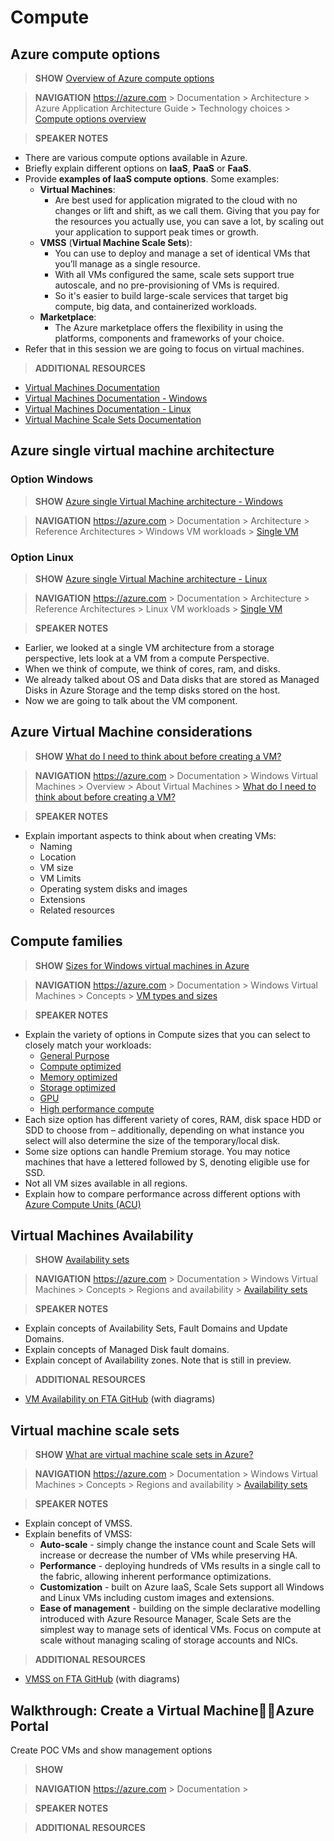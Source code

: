 
# Compute

## Azure compute options

> **SHOW** [Overview of Azure compute options](https://docs.microsoft.com/en-us/azure/architecture/guide/technology-choices/compute-overview)

> **NAVIGATION** https://azure.com > Documentation > Architecture > Azure Application Architecture Guide > Technology choices > [Compute options overview](https://docs.microsoft.com/en-us/azure/architecture/guide/technology-choices/compute-overview)

> **SPEAKER NOTES**

* There are various compute options available in Azure.
* Briefly explain different options on **IaaS**, **PaaS** or **FaaS**.
* Provide **examples of IaaS compute options**. Some examples:
    * **Virtual Machines**: 
        * Are best used for application migrated to the cloud with no changes or lift and shift, as we call them. 
        Giving that you pay for the resources you actually use, you can save a lot, by scaling out your application to support peak times or growth.
    * **VMSS** (**Virtual Machine Scale Sets**): 
        * You can use to deploy and manage a set of identical VMs that you’ll manage as a single resource.
        * With all VMs configured the same, scale sets support true autoscale, and no pre-provisioning of VMs is required.  
        * So it's easier to build large-scale services that target big compute, big data, and containerized workloads.
    * **Marketplace**:
        * The Azure marketplace offers the flexibility in using the platforms, components and frameworks of your choice.
* Refer that in this session we are going to focus on virtual machines.


> **ADDITIONAL RESOURCES**

* [Virtual Machines Documentation](https://docs.microsoft.com/en-us/azure/virtual-machines/)
* [Virtual Machines Documentation - Windows](https://docs.microsoft.com/en-us/azure/virtual-machines/windows/overview)
* [Virtual Machines Documentation - Linux](https://docs.microsoft.com/en-us/azure/virtual-machines/linux/overview)
* [Virtual Machine Scale Sets Documentation](https://docs.microsoft.com/en-us/azure/virtual-machine-scale-sets/)



## Azure single virtual machine architecture

### Option Windows 

> **SHOW** [Azure single Virtual Machine architecture - Windows](https://docs.microsoft.com/en-us/azure/architecture/reference-architectures/virtual-machines-windows/single-vm)

> **NAVIGATION** https://azure.com > Documentation > Architecture > Reference Architectures > Windows VM workloads > [Single VM](https://docs.microsoft.com/en-us/azure/architecture/reference-architectures/virtual-machines-windows/single-vm)


### Option Linux 

> **SHOW** [Azure single Virtual Machine architecture - Linux](https://docs.microsoft.com/en-us/azure/architecture/reference-architectures/virtual-machines-linux/single-vm)

> **NAVIGATION** https://azure.com > Documentation > Architecture > Reference Architectures > Linux VM workloads > [Single VM](https://docs.microsoft.com/en-us/azure/architecture/reference-architectures/virtual-machines-windows/single-vm)

> **SPEAKER NOTES**

* Earlier, we looked at a single VM architecture from a storage perspective, lets look at a VM from a compute Perspective.
* When we think of compute, we think of cores, ram, and disks. 
* We already talked about OS and Data disks that are stored as Managed Disks in Azure Storage and the temp disks stored on the host.
* Now we are going to talk about the VM component.



## Azure Virtual Machine considerations

> **SHOW** [What do I need to think about before creating a VM?](https://docs.microsoft.com/en-us/azure/virtual-machines/windows/overview#what-do-i-need-to-think-about-before-creating-a-vm)

> **NAVIGATION** https://azure.com > Documentation > Windows Virtual Machines > Overview > About Virtual Machines > [What do I need to think about before creating a VM?](https://docs.microsoft.com/en-us/azure/virtual-machines/windows/overview#what-do-i-need-to-think-about-before-creating-a-vm)

> **SPEAKER NOTES**

* Explain important aspects to think about when creating VMs:
    * Naming
    * Location
    * VM size
    * VM Limits
    * Operating system disks and images
    * Extensions
    * Related resources



## Compute families

> **SHOW** [Sizes for Windows virtual machines in Azure](https://docs.microsoft.com/en-us/azure/virtual-machines/windows/sizes)

> **NAVIGATION** https://azure.com > Documentation > Windows Virtual Machines > Concepts > [VM types and sizes](https://docs.microsoft.com/en-us/azure/virtual-machines/windows/sizes)

> **SPEAKER NOTES**

* Explain the variety of options in Compute sizes that you can select to closely match your workloads:
    * [General Purpose](https://docs.microsoft.com/en-us/azure/virtual-machines/windows/sizes-general)
    * [Compute optimized](https://docs.microsoft.com/en-us/azure/virtual-machines/windows/sizes-compute)
    * [Memory optimized](https://docs.microsoft.com/en-us/azure/virtual-machines/virtual-machines-windows-sizes-memory)
    * [Storage optimized](https://docs.microsoft.com/en-us/azure/virtual-machines/virtual-machines-windows-sizes-storage)
    * [GPU](https://docs.microsoft.com/en-us/azure/virtual-machines/windows/sizes-gpu)
    * [High performance compute](https://docs.microsoft.com/en-us/azure/virtual-machines/windows/sizes-hpc)
* Each size option has different variety of cores, RAM, disk space HDD or SDD to choose from – additionally, depending on what instance you select will also determine the size of the temporary/local disk.
* Some size options can handle Premium storage.  You may notice machines that have a lettered followed by S, denoting eligible use for SSD.
* Not all VM sizes available in all regions. 
* Explain how to compare performance across different options with [Azure Compute Units (ACU)](https://docs.microsoft.com/en-us/azure/virtual-machines/windows/acu)



## Virtual Machines Availability

> **SHOW** [Availability sets](https://docs.microsoft.com/en-us/azure/virtual-machines/windows/regions-and-availability#availability-sets)

> **NAVIGATION** https://azure.com > Documentation > Windows Virtual Machines > Concepts > Regions and availability > [Availability sets](https://docs.microsoft.com/en-us/azure/virtual-machines/windows/regions-and-availability#availability-sets)

> **SPEAKER NOTES**

* Explain concepts of Availability Sets, Fault Domains and Update Domains.
* Explain concepts of Managed Disk fault domains.
* Explain concept of Availability zones. Note that is still in preview.


> **ADDITIONAL RESOURCES**

* [VM Availability on FTA GitHub](https://github.com/Azure/fta-wip/blob/master/pptlessdeliveries/iaas-fundamentals/articles/iaas-fundamentals-reference-resources.md#virtual-machines-availability) (with diagrams)


## Virtual machine scale sets

> **SHOW** [What are virtual machine scale sets in Azure?](https://docs.microsoft.com/en-us/azure/virtual-machine-scale-sets/virtual-machine-scale-sets-overview)

> **NAVIGATION** https://azure.com > Documentation > Windows Virtual Machines > Concepts > Regions and availability > [Availability sets](https://docs.microsoft.com/en-us/azure/virtual-machines/windows/regions-and-availability#availability-sets)

> **SPEAKER NOTES**

* Explain concept of VMSS.
* Explain benefits of VMSS:
    * **Auto-scale** - simply change the instance count and Scale Sets will increase or decrease the number of VMs while preserving HA.
    * **Performance** - deploying hundreds of VMs results in a single call to the fabric, allowing inherent performance optimizations.
    * **Customization** - built on Azure IaaS, Scale Sets support all Windows and Linux VMs including custom images and extensions.
    * **Ease of management** - building on the simple declarative modelling introduced with Azure Resource Manager, Scale Sets are the simplest way to manage sets of identical VMs. Focus on compute at scale without managing scaling of storage accounts and NICs.


> **ADDITIONAL RESOURCES**

* [VMSS on FTA GitHub](https://github.com/Azure/fta-wip/blob/master/pptlessdeliveries/iaas-fundamentals/articles/iaas-fundamentals-reference-resources.md#virtual-machine-scale-sets-vmss) (with diagrams)





## Walkthrough: Create a Virtual MachineAzure Portal

Create POC VMs 
and show management options



> **SHOW** []()

> **NAVIGATION** https://azure.com > Documentation > 

> **SPEAKER NOTES**

> **ADDITIONAL RESOURCES**













